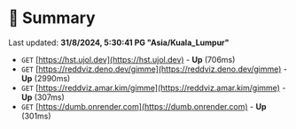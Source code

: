# 📖 Summary
Last updated: **31/8/2024, 5:30:41 PG "Asia/Kuala_Lumpur"**

- `GET` [https://hst.ujol.dev](https://hst.ujol.dev) - **Up** (706ms)
- `GET` [https://reddviz.deno.dev/gimme](https://reddviz.deno.dev/gimme) - **Up** (2990ms)
- `GET` [https://reddviz.amar.kim/gimme](https://reddviz.amar.kim/gimme) - **Up** (307ms)
- `GET` [https://dumb.onrender.com](https://dumb.onrender.com) - **Up** (301ms)
